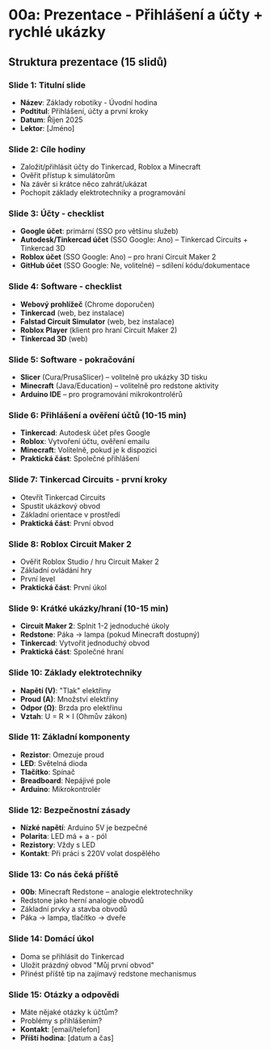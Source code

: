 # 00a: Prezentace - Přihlášení a účty + rychlé ukázky

## Struktura prezentace (15 slidů)

### Slide 1: Titulní slide
- **Název**: Základy robotiky - Úvodní hodina
- **Podtitul**: Přihlášení, účty a první kroky
- **Datum**: Říjen 2025
- **Lektor**: [Jméno]

### Slide 2: Cíle hodiny
- Založit/přihlásit účty do Tinkercad, Roblox a Minecraft
- Ověřit přístup k simulátorům
- Na závěr si krátce něco zahrát/ukázat
- Pochopit základy elektrotechniky a programování

### Slide 3: Účty - checklist
- **Google účet**: primární (SSO pro většinu služeb)
- **Autodesk/Tinkercad účet** (SSO Google: Ano) – Tinkercad Circuits + Tinkercad 3D
- **Roblox účet** (SSO Google: Ano) – pro hraní Circuit Maker 2
- **GitHub účet** (SSO Google: Ne, volitelné) – sdílení kódu/dokumentace

### Slide 4: Software - checklist
- **Webový prohlížeč** (Chrome doporučen)
- **Tinkercad** (web, bez instalace)
- **Falstad Circuit Simulator** (web, bez instalace)
- **Roblox Player** (klient pro hraní Circuit Maker 2)
- **Tinkercad 3D** (web)

### Slide 5: Software - pokračování
- **Slicer** (Cura/PrusaSlicer) – volitelně pro ukázky 3D tisku
- **Minecraft** (Java/Education) – volitelně pro redstone aktivity
- **Arduino IDE** – pro programování mikrokontrolérů

### Slide 6: Přihlášení a ověření účtů (10-15 min)
- **Tinkercad**: Autodesk účet přes Google
- **Roblox**: Vytvoření účtu, ověření emailu
- **Minecraft**: Volitelně, pokud je k dispozici
- **Praktická část**: Společné přihlášení

### Slide 7: Tinkercad Circuits - první kroky
- Otevřít Tinkercad Circuits
- Spustit ukázkový obvod
- Základní orientace v prostředí
- **Praktická část**: První obvod

### Slide 8: Roblox Circuit Maker 2
- Ověřit Roblox Studio / hru Circuit Maker 2
- Základní ovládání hry
- První level
- **Praktická část**: První úkol

### Slide 9: Krátké ukázky/hraní (10-15 min)
- **Circuit Maker 2**: Splnit 1-2 jednoduché úkoly
- **Redstone**: Páka → lampa (pokud Minecraft dostupný)
- **Tinkercad**: Vytvořit jednoduchý obvod
- **Praktická část**: Společné hraní

### Slide 10: Základy elektrotechniky
- **Napětí (V)**: "Tlak" elektřiny
- **Proud (A)**: Množství elektřiny
- **Odpor (Ω)**: Brzda pro elektřinu
- **Vztah**: U = R × I (Ohmův zákon)

### Slide 11: Základní komponenty
- **Rezistor**: Omezuje proud
- **LED**: Světelná dioda
- **Tlačítko**: Spínač
- **Breadboard**: Nepájivé pole
- **Arduino**: Mikrokontrolér

### Slide 12: Bezpečnostní zásady
- **Nízké napětí**: Arduino 5V je bezpečné
- **Polarita**: LED má + a - pól
- **Rezistory**: Vždy s LED
- **Kontakt**: Při práci s 220V volat dospělého

### Slide 13: Co nás čeká příště
- **00b**: Minecraft Redstone – analogie elektrotechniky
- Redstone jako herní analogie obvodů
- Základní prvky a stavba obvodů
- Páka → lampa, tlačítko → dveře

### Slide 14: Domácí úkol
- Doma se přihlásit do Tinkercad
- Uložit prázdný obvod "Můj první obvod"
- Přinést příště tip na zajímavý redstone mechanismus

### Slide 15: Otázky a odpovědi
- Máte nějaké otázky k účtům?
- Problémy s přihlášením?
- **Kontakt**: [email/telefon]
- **Příští hodina**: [datum a čas]
